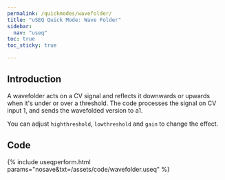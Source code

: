 ```yaml
---
permalink: /quickmodes/wavefolder/
title: "uSEQ Quick Mode: Wave Folder"
sidebar:
  nav: "useq"
toc: true
toc_sticky: true

---
```


## Introduction

A wavefolder acts on a CV signal and reflects it downwards or upwards when it's under or over a threshold.  The code processes the signal on CV input 1, and sends the wavefolded version to a1.

You can adjust ```highthreshold```, ```lowthreshold``` and ```gain``` to change the effect.

## Code 

{% include useqperform.html params="nosave&txt=/assets/code/wavefolder.useq" %}

